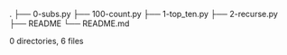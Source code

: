 .
├── 0-subs.py
├── 100-count.py
├── 1-top_ten.py
├── 2-recurse.py
├── README
└── README.md

0 directories, 6 files
